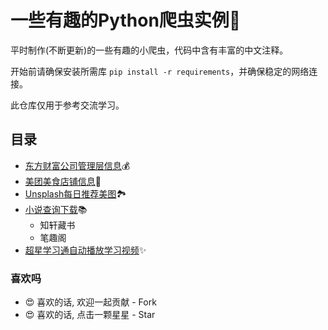 # 一些有趣的Python爬虫实例🐛
平时制作(不断更新)的一些有趣的小爬虫，代码中含有丰富的中文注释。

开始前请确保安装所需库 `pip install -r requirements`，并确保稳定的网络连接。

此仓库仅用于参考交流学习。

## 目录
- [东方财富公司管理层信息](./eastmoney)💰
- [美团美食店铺信息](./meituan)🍱
- [Unsplash每日推荐美图](./unsplash)🏞
- [小说查询下载](./xiaoshuo)📚
  - 知轩藏书
  - 笔趣阁
- [超星学习通自动播放学习视频](./xuexitong)✨

### 喜欢吗
- 😍 喜欢的话, 欢迎一起贡献 - Fork
- 😍 喜欢的话, 点击一颗星星 - Star